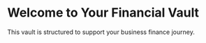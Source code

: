 # Welcome to Your Financial Vault

This vault is structured to support your business finance journey.